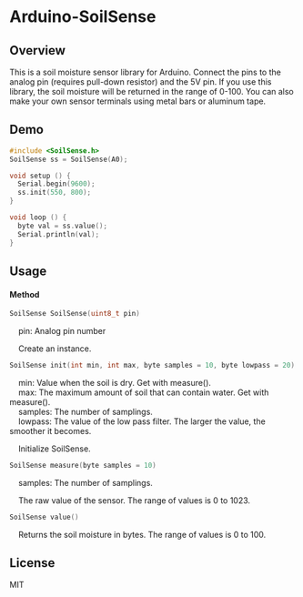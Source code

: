 Arduino-SoilSense
====

## Overview

This is a soil moisture sensor library for Arduino. Connect the pins to the analog pin (requires pull-down resistor) and the 5V pin. If you use this library, the soil moisture will be returned in the range of 0-100. You can also make your own sensor terminals using metal bars or aluminum tape.

## Demo

````cpp:example.ino
#include <SoilSense.h>
SoilSense ss = SoilSense(A0);

void setup () {
  Serial.begin(9600);
  ss.init(550, 800);
}

void loop () {
  byte val = ss.value();
  Serial.println(val);
}
````

## Usage

#### Method


````cpp:example.ino
SoilSense SoilSense(uint8_t pin)
````

    pin: Analog pin number  

    Create an instance.

````cpp:example.ino
SoilSense init(int min, int max, byte samples = 10, byte lowpass = 20)
````

    min: Value when the soil is dry. Get with measure().   
    max: The maximum amount of soil that can contain water. Get with measure().    
    samples: The number of samplings.    
    lowpass: The value of the low pass filter. The larger the value, the smoother it becomes.    

    Initialize SoilSense.

````cpp:example.ino
SoilSense measure(byte samples = 10)
````

    samples: The number of samplings.    

    The raw value of the sensor. The range of values is 0 to 1023.

````cpp:example.ino
SoilSense value()
````

    Returns the soil moisture in bytes. The range of values is 0 to 100.

## License

MIT
